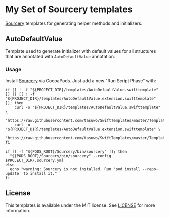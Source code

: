 My Set of Sourcery templates
============================

[Sourcery](https://github.com/krzysztofzablocki/Sourcery) templates for generating helper methods and initializers.

## AutoDefaultValue

Template used to generate initializer with default values for all structures that are annotated with `AutoDefaultValue` annotation.

### Usage

Install [Sourcery](https://github.com/krzysztofzablocki/Sourcery) via CocoaPods. Just add a new "Run Script Phase" with:

``` shell
if [[ ! -f "${PROJECT_DIR}/templates/AutoDefaultValue.swifttemplate" ]] || [[ ! -f "${PROJECT_DIR}/templates/AutoDefaultValue.extension.swifttemplate" ]]; then
    curl -o "${PROJECT_DIR}/templates/AutoDefaultValue.swifttemplate" \
        "https://raw.githubusercontent.com/tasuwo/SwiftTemplates/master/Templates/AutoDefaultValue.swifttemplate"
    curl -o "${PROJECT_DIR}/templates/AutoDefaultValue.extension.swifttemplate" \
        "https://raw.githubusercontent.com/tasuwo/SwiftTemplates/master/Templates/AutoDefaultValue.extension.swifttemplate"
fi

if [[ -f "${PODS_ROOT}/Sourcery/bin/sourcery" ]]; then
  "${PODS_ROOT}/Sourcery/bin/sourcery" --config $PROJECT_DIR/.sourcery.yml
else
  echo "warning: Sourcery is not installed. Run 'pod install --repo-update' to install it."
fi
```

## License

This templates is available under the MIT license. See [LICENSE](LICENSE) for more information.

